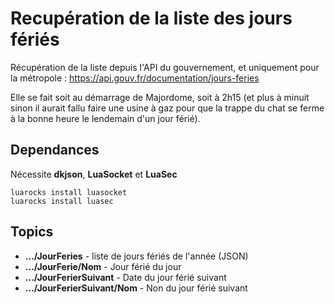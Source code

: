 # Recupération de la liste des jours fériés

Récupération de la liste depuis l'API du gouvernement, et uniquement
pour la métropole : https://api.gouv.fr/documentation/jours-feries

Elle se fait soit au démarrage de Majordome, soit à 2h15 (et plus à minuit 
sinon il aurait fallu faire une usine à gaz pour que la trappe du chat se
ferme à la bonne heure le lendemain d'un jour férié).


## Dependances

Nécessite **dkjson**, **LuaSocket** et **LuaSec**

``` 
luarocks install luasocket
luarocks install luasec
``` 

## Topics

- **.../JourFeries** - liste de jours fériés de l'année (JSON)
- **.../JourFerie/Nom** - Jour férié du jour
- **.../JourFerierSuivant** - Date du jour férié suivant
- **.../JourFerierSuivant/Nom** - Non du jour férié suivant
